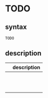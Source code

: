 ﻿# TODO

## syntax
```
TODO
```

## description


| <name> | description |
|------------------------------|------------------------------------------|
|  |  |
|  |  |
|  |  |
|  |  |
|  |  |
|  |  |
|  |  |
|  |  |
|  |  |
|  |  |
|  |  |
